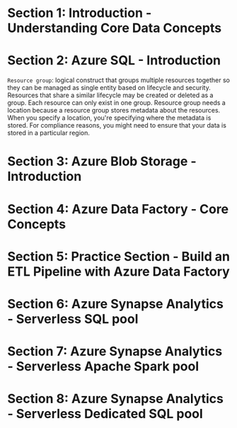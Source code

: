 # Section 1: Introduction - Understanding Core Data Concepts


# Section 2: Azure SQL - Introduction

`Resource group`: logical construct that groups multiple resources together so they can be managed as single entity based on lifecycle and security. Resources that share a similar lifecycle may be created or deleted as a group. Each resource can only exist in one group. Resource group needs a location because a resource group stores metadata about the resources. When you specify a location, you're specifying where the metadata is stored. For compliance reasons, you might need to ensure that your data is stored in a particular region. 








# Section 3: Azure Blob Storage - Introduction

# Section 4: Azure Data Factory - Core Concepts

# Section 5: Practice Section - Build an ETL Pipeline with Azure Data Factory

# Section 6: Azure Synapse Analytics - Serverless SQL pool

# Section 7: Azure Synapse Analytics - Serverless Apache Spark pool 

# Section 8: Azure Synapse Analytics - Serverless Dedicated SQL pool
